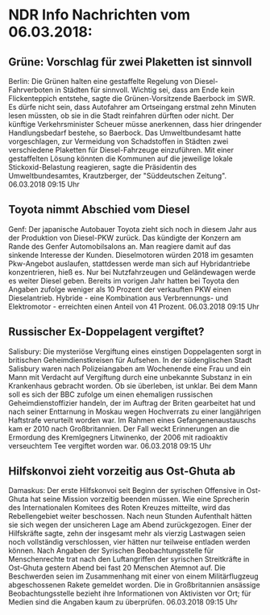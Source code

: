 # NDR Info Nachrichten vom 06.03.2018:


## Grüne: Vorschlag für zwei Plaketten ist sinnvoll
Berlin: Die Grünen halten eine gestaffelte Regelung von Diesel-Fahrverboten in Städten für sinnvoll. Wichtig sei, dass am Ende kein Flickenteppich entstehe, sagte die Grünen-Vorsitzende Baerbock im SWR. Es dürfe nicht sein, dass Autofahrer am Ortseingang erstmal zehn Minuten lesen müssten, ob sie in die Stadt reinfahren dürften oder nicht. Der künftige Verkehrsminister Scheuer müsse anerkennen, dass hier dringender Handlungsbedarf bestehe, so Baerbock. Das Umweltbundesamt hatte vorgeschlagen, zur Vermeidung von Schadstoffen in Städten zwei verschiedene Plaketten für Diesel-Fahrzeuge einzuführen. Mit einer gestaffelten Lösung könnten die Kommunen auf die jeweilige lokale Stickoxid-Belastung reagieren, sagte die Präsidentin des Umweltbundesamtes, Krautzberger, der "Süddeutschen Zeitung". 06.03.2018 09:15 Uhr 

## Toyota nimmt Abschied vom Diesel
Genf: Der japanische Autobauer Toyota zieht sich noch in diesem Jahr aus der Produktion von Diesel-PKW zurück. Das kündigte der Konzern am Rande des Genfer Automobilsalons an. Man reagiere damit auf das sinkende Interesse der Kunden. Dieselmotoren würden 2018 im gesamten Pkw-Angebot auslaufen, stattdessen werde man sich auf Hybridantriebe konzentrieren, hieß es. Nur bei Nutzfahrzeugen und Geländewagen werde es weiter Diesel geben. Bereits im vorigen Jahr hatten bei Toyota den Angaben zufolge weniger als 10 Prozent der verkauften PKW einen Dieselantrieb. Hybride - eine Kombination aus Verbrennungs- und Elektromotor - erreichten einen Anteil von 41 Prozent. 06.03.2018 09:15 Uhr 

## Russischer Ex-Doppelagent vergiftet?
Salisbury: Die mysteriöse Vergiftung eines einstigen Doppelagenten sorgt in britischen Geheimdienstkreisen für Aufsehen. In der südenglischen Stadt Salisbury waren nach Polizeiangaben am Wochenende eine Frau und ein Mann mit Verdacht auf Vergiftung durch eine unbekannte Substanz in ein Krankenhaus gebracht worden. Ob sie überleben, ist unklar. Bei dem Mann soll es sich der BBC zufolge um einen ehemaligen russischen Geheimdienstoffizier handeln, der im Auftrag der Briten gearbeitet hat und nach seiner Enttarnung in Moskau wegen Hochverrats zu einer langjährigen Haftstrafe verurteilt worden war. Im Rahmen eines Gefangenenaustauschs kam er 2010 nach Großbritannien. Der Fall weckt Erinnerungen an die Ermordung des Kremlgegners Litwinenko, der 2006 mit radioaktiv verseuchtem Tee vergiftet worden war. 06.03.2018 09:15 Uhr 

## Hilfskonvoi zieht vorzeitig aus Ost-Ghuta ab
Damaskus: Der erste Hilfskonvoi seit Beginn der syrischen Offensive in Ost-Ghuta hat seine Mission vorzeitig beenden müssen. Wie eine Sprecherin des Internationalen Komitees des Roten Kreuzes mitteilte, wird das Rebellengebiet weiter beschossen. Nach neun Stunden Aufenthalt hätten sie sich wegen der unsicheren Lage am Abend zurückgezogen. Einer der Hilfskräfte sagte, zehn der insgesamt mehr als vierzig Lastwagen seien noch vollständig verschlossen, vier hätten nur teilweise entladen werden können. Nach Angaben der Syrischen Beobachtungsstelle für Menschenrechte trat nach den Luftangriffen der syrischen Streitkräfte in Ost-Ghuta gestern Abend bei fast 20 Menschen Atemnot auf. Die Beschwerden seien im Zusammenhang mit einer von einem Militärflugzeug abgeschossenen Rakete gemeldet worden. Die in Großbritannien ansässige Beobachtungsstelle bezieht ihre Informationen von Aktivisten vor Ort; für Medien sind die Angaben kaum zu überprüfen. 06.03.2018 09:15 Uhr 

